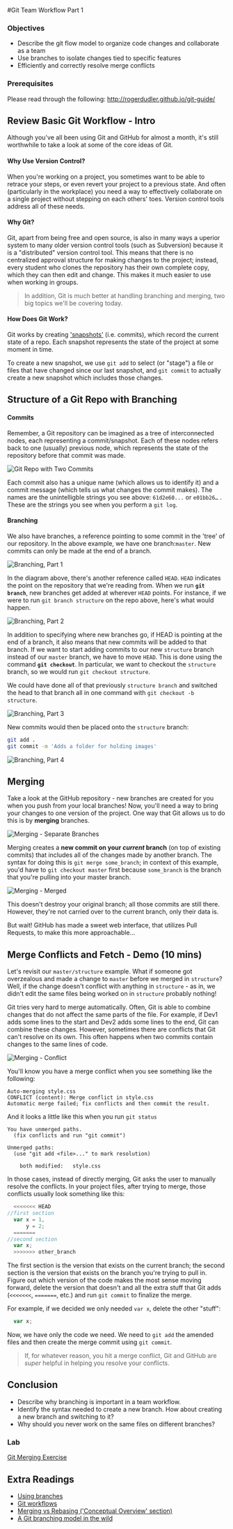 #Git Team Workflow Part 1

### Objectives
- Describe the git flow model to organize code changes and collaborate as a team
- Use branches to isolate changes tied to specific features
- Efficiently and correctly resolve merge conflicts

### Prerequisites
Please read through the following: http://rogerdudler.github.io/git-guide/
## Review Basic Git Workflow - Intro

Although you've all been using Git and GitHub for almost a month, it's still worthwhile to take a look at some of the core ideas of Git. 

#### Why Use Version Control?
When you're working on a project, you sometimes want to be able to retrace your steps, or even revert your project to a previous state.  And often (particularly in the workplace) you need a way to effectively collaborate on a single project without stepping on each others' toes. Version control tools address all of these needs.

#### Why Git?
Git, apart from being free and open source, is also in many ways a uperior system to many older version control tools (such as Subversion) because it is a "distributed" version control tool. This means that there is no centralized approval structure for making changes to the project; instead, every student who clones the repository has their own complete copy, which they can then edit and change. This makes it much easier to use when working in groups.

>In addition, Git is much better at handling branching and merging, two big topics we'll be covering today.

#### How Does Git Work?
Git works by creating ['snapshots'](https://git-scm.com/book/en/v1/Getting-Started-Git-Basics) (i.e. commits), which record the current state of a repo. Each snapshot represents the state of the project at some moment in time.

To create a new snapshot, we use `git add` to select (or "stage") a file or files that have changed since our last snapshot, and `git commit` to actually create a new snapshot which includes those changes.

## Structure of a Git Repo with Branching

#### Commits

Remember, a Git repository can be imagined as a tree of interconnected nodes, each representing a commit/snapshot. Each of these nodes refers back to one (usually) previous node, which represents the state of the repository before that commit was made.

![Git Repo with Two Commits](https://i.imgur.com/pUWMfdy.png)

Each commit also has a unique name (which allows us to identify it) and a commit message (which tells us what changes the commit makes). The names are the unintelligble strings you see above: `61d2e60...` or `e01bb26…` . These are the strings you see when you perform a `git log`.

#### Branching

We also have branches, a reference pointing to some commit in the 'tree' of our repository. In the above example, we have one branch:`master`.  New commits can only be made at the end of a branch.


![Branching, Part 1](https://i.imgur.com/OqSxDt2.png)

In the diagram above, there's another reference called `HEAD`. `HEAD` indicates the point on the repository that we're reading from. When we run **`git branch`**, new branches get added at wherever `HEAD` points. For instance, if we were to run `git branch structure` on the repo above, here's what would happen.

![Branching, Part 2](https://i.imgur.com/XeGw114.png)

In addition to specifying where new branches go, if HEAD is pointing at the end of a branch, it also means that new commits will be added to that branch. If we want to start adding commits to our new `structure` branch instead of our `master` branch, we have to move `HEAD`. This is done using the command **`git checkout`**. In particular, we want to checkout the `structure` branch, so we would run `git checkout structure`.  

We could have done all of that previously `structure branch` and switched the head to that branch all in one command with `git checkout -b structure`.

![Branching, Part 3](https://i.imgur.com/PblGpkm.png)

New commits would then be placed onto the `structure` branch:

```bash
git add .
git commit -m 'Adds a folder for holding images'
```

![Branching, Part 4](https://i.imgur.com/i1jhpYU.png)

## Merging

Take a look at the GitHub repository - new branches are created for you when you push from your local branches!  Now, you'll need a way to bring your changes to one version of the project. One way that Git allows us to do this is by __merging__ branches.

![Merging - Separate Branches](https://i.imgur.com/oIx2ou1.png)

Merging creates a **new commit on your *current* branch** (on top of existing commits) that includes all of the changes made by another branch. The syntax for doing this is `git merge some_branch`; in context of this example, you'd have to `git checkout master` first because `some_branch` is the branch that you're pulling into your master branch.

![Merging - Merged](https://i.imgur.com/C9osnhd.png)

This doesn't destroy your original branch; all those commits are still there. However, they're not carried over to the current branch, only their data is.

But wait!  GitHub has made a sweet web interface, that utilizes Pull Requests, to make this more approachable...

## Merge Conflicts and Fetch - Demo (10 mins)

Let's revisit our `master/structure` example.  What if someone got overzealous and made a change to `master` before we merged in `structure`? Well, if the change doesn't conflict with anything in `structure` - as in, we didn't edit the same files being worked on in `structure` probably nothing! 

Git tries very hard to merge automatically. Often, Git is able to combine changes that do not affect the same parts of the file. For example, if Dev1 adds some lines to the start and Dev2 adds some lines to the end, Git can combine these changes. However, sometimes there are conflicts that Git can't resolve on its own. This often happens when two commits contain changes to the same lines of code.

![Merging - Conflict](https://i.imgur.com/MlwCPN5.png)

You'll know you have a merge conflict when you see something like the following:

```
Auto-merging style.css
CONFLICT (content): Merge conflict in style.css
Automatic merge failed; fix conflicts and then commit the result.
```

And it looks a little like this when you run `git status`

```
You have unmerged paths.
  (fix conflicts and run "git commit")

Unmerged paths:
  (use "git add <file>..." to mark resolution)

	both modified:   style.css
```

In those cases, instead of directly merging, Git asks the user to manually resolve the conflicts. In your project files, after trying to merge, those conflicts usually look something like this:

```javascript
  <<<<<<< HEAD
//first section
  var x = 1, 
      y = 2;
  =======
//second section
  var x;
  >>>>>>> other_branch
```

The first section is the version that exists on the current branch; the second section is the version that exists on the branch you're trying to pull in. Figure out which version of the code makes the most sense moving forward, delete the version that doesn't and all the extra stuff that Git adds (`<<<<<<<`, `=======`, etc.) and run `git commit` to finalize the merge.

For example, if we decided we only needed `var x`, delete the other "stuff":

```javascript
  var x;
```

Now, we have only the code we need. We need to `git add` the amended files and then create the merge commit using `git commit`.  

>If, for whatever reason, you hit a merge conflict, Git and GitHub are _super_ helpful in helping you resolve your conflicts.

## Conclusion

- Describe why branching is important in a team workflow.
- Identify the syntax needed to create a new branch. How about creating a new branch and switching to it?
- Why should you never work on the same files on different branches?




### Lab

[Git Merging Exercise](https://github.com/flamingAvos/git-merging)


## Extra Readings

* [Using branches](https://www.atlassian.com/git/tutorials/using-branches)
* [Git workflows](https://www.atlassian.com/git/tutorials/comparing-workflows)
* [Merging vs Rebasing  ('Conceptual Overview' section)](https://www.atlassian.com/git/tutorials/merging-vs-rebasing)
* [A Git branching model in the wild](http://nvie.com/posts/a-successful-git-branching-model/)
